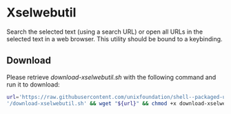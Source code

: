 
# Xselwebutil

Search the selected text (using a search URL) or open all URLs in the selected text in a web browser. This utility should be bound to a keybinding.

## Download

Please retrieve *download-xselwebutil.sh* with the following command and run it to download:

```bash
url='https://raw.githubusercontent.com/unixfoundation/shell--packaged-utilities/download_scripts'\
'/download-xselwebutil.sh' && wget "${url}" && chmod +x download-xselwebutil.sh
```

